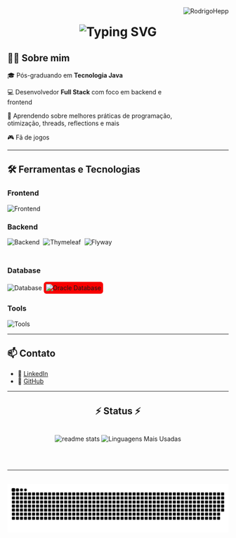<img align="right" src="https://komarev.com/ghpvc/?username=RodrigoHepp&label=Profile%20views&color=0e75b6&style=flat" alt="RodrigoHepp" />
<h1 align="center">
  <img src="https://readme-typing-svg.herokuapp.com/?font=Righteous&size=35&center=true&vCenter=true&width=500&height=70&duration=7000&lines=Olá,+sou+Rodrigo+Joel+Hepp!;Desenvolvedor+Full+Stack;" alt="Typing SVG" />
</h1>

<div style="max-width: 400px; text-align: left;">

  <h2>👨‍💻 Sobre mim</h2>
  
  <p>🎓 Pós-graduando em <strong>Tecnologia Java</strong><br />
    
  💻 Desenvolvedor <strong>Full Stack</strong> com foco em backend e frontend<br />
  
  🧪 Aprendendo sobre melhores práticas de programação, otimização, threads, reflections e mais<br />
  
  🎮 Fã de jogos</p>
</div>

---



## 🛠️ Ferramentas e Tecnologias

### Frontend
<div>
  <img src="https://skillicons.dev/icons?i=html,css,js" alt="Frontend" height="40" />
</div>

### Backend
<div style="display: flex; align-items: center; gap: 8px;">
  <!-- Ícones do skillicons -->
  <img src="https://skillicons.dev/icons?i=java,spring,rabbitmq" alt="Backend" height="40" />

 <!-- Badge Thymeleaf -->
  <img src="https://img.shields.io/badge/Thymeleaf-005F0F?style=for-the-badge&logo=thymeleaf&logoColor=white" alt="Thymeleaf" height="40" />
  
  <!-- Badge Flyway -->
  <img src="https://img.shields.io/badge/Flyway-25A9E0?style=for-the-badge&logo=flyway&logoColor=white" alt="Flyway" height="40" />
</div>


### Database
<div>
  <img src="https://skillicons.dev/icons?i=mysql,postgresql" alt="Database" height="40" />
  <img src="https://upload.wikimedia.org/wikipedia/commons/5/50/Oracle_logo.svg" alt="Oracle Database" height="40" width="40" style="background:#f80000; padding:5px; border-radius:6px;" />
</div>

### Tools
<div>
  <img src="https://skillicons.dev/icons?i=vscode,eclipse,git,github" alt="Tools" height="40" />
</div>

---

## 📫 Contato

- 💼 [LinkedIn](https://www.linkedin.com/in/rodrigohepp)  
- 🧱 [GitHub](https://github.com/RodrigoHepp)  

---

<h2 align="center">⚡ Status ⚡</h2>
<br>
<div align=center>
  <img width=390 src="https://github-readme-stats.vercel.app/api?username=RodrigoHepp&show_icons=true&locale=en&rank_icon=github&border_radius=10&theme=react" alt="readme stats" /> 

  <img width=325 src="https://github-readme-stats.vercel.app/api/top-langs/?username=RodrigoHepp&show_icons=true&locale=pt-br&layout=compact&border_radius=10&theme=react" alt="Linguagens Mais Usadas" />
</div>

<br/><br/>

<hr/>

<br/>

<div align="center">
  <img alt="snake eating my contributions" src="https://github.com/1999AZZAR/1999AZZAR/blob/readme/resources/grid-snake.svg" />
</div>

